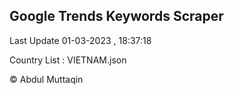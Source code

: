 

## Google Trends Keywords Scraper 
 
Last Update 01-03-2023 , 18:37:18

Country List :
VIETNAM.json



© Abdul Muttaqin 
